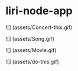# liri-node-app

![] (assets/Concert-this.gif)

![] (assets/Song.gif)

![] (assets/Movie.gif)

![] (assets/do-this.gif)
